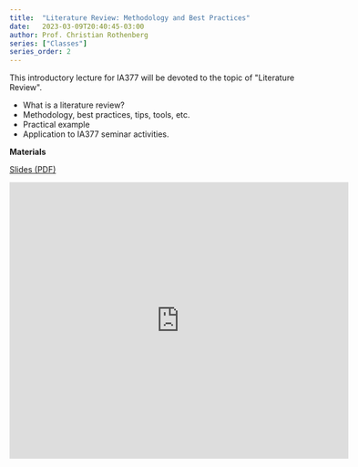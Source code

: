 ```yaml
---
title:  "Literature Review: Methodology and Best Practices"
date:   2023-03-09T20:40:45-03:00
author: Prof. Christian Rothenberg
series: ["Classes"]
series_order: 2
---
```


This introductory lecture for IA377 will be devoted to the topic of "Literature Review". 
* What is a literature review?
* Methodology, best practices, tips, tools, etc.
* Practical example
* Application to IA377 seminar activities.


**Materials**

[Slides (PDF)](https://github.com/ia377-feec-unicamp/ia377-feec-unicamp.github.io/raw/main/uploads/pdf/IA377-1S2023-Seminar-FEEC-UNICAMP-Aula-1-Literature-Review-PUBLIC.pdf)

<iframe src="https://www.slideshare.net/slideshow/embed_code/key/CvGPLSOzaZcTmG" width="595" height="485" frameborder="0" marginwidth="0" marginheight="0" scrolling="no"></iframe>


